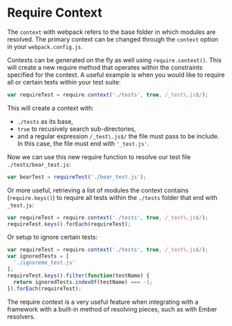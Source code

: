 # Require Context

The `context` with webpack refers to the base folder in which modules are resolved. The primary context can be changed through the `context` option in your `webpack.config.js`.

Contexts can be generated on the fly as well using `require.context()`. This will create a new require method that operates within the constraints specified for the context. A useful example is when you would like to require all or certain tests within your test suite:

``` javascript
var requireTest = require.context('./tests', true, /_test\.js$/);
```

This will create a context with:

* `./tests` as its base,
* `true` to recusively search sub-directories,
* and a regular expression `/_test\.js$/` the file must pass to be include. In this case, the file must end with `'_test.js'`.

Now we can use this new require function to resolve our test file `./tests/bear_test.js`:

``` javascript
var bearTest = requireTest('./bear_test.js');
```

Or more useful, retrieving a list of modules the context contains (`require.keys()`) to require all tests within the `./tests` folder that end with `_test.js`:

``` javascript
var requireTest = require.context('./tests', true, /_test\.js$/);
requireTest.keys().forEach(requireTest);
```

Or setup to ignore certain tests:

``` javascript
var requireTest = require.context('./tests', true, /_test\.js$/);
var ignoredTests = [
  './ignoreme_test.js'
];
requireTest.keys().filter(function(testName) {
  return ignoredTests.indexOf(testName) === -1;
}).forEach(requireTest);
```

The require context is a very useful feature when integrating with a framework with a built-in method of resolving pieces, such as with Ember resolvers.
